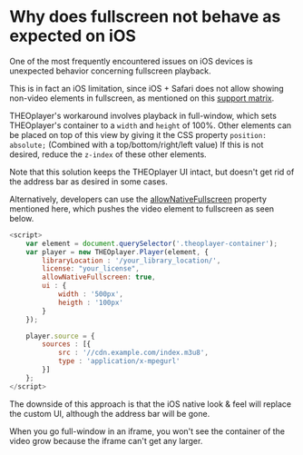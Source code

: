 # Why does fullscreen not behave as expected on iOS

One of the most frequently encountered issues on iOS devices is unexpected behavior concerning fullscreen playback.

This is in fact an iOS limitation, since iOS + Safari does not allow showing non-video elements in fullscreen, as mentioned on this [support matrix](https://caniuse.com/#feat=fullscreen).

THEOplayer's workaround involves playback in full-window, which sets THEOplayer's container to a `width` and `height` of 100%. Other elements can be placed on top of this view by giving it the CSS property `position: absolute;` (Combined with a top/bottom/right/left value) If this is not desired, reduce the `z-index` of these other elements.

Note that this solution keeps the THEOplayer UI intact, but doesn't get rid of the address bar as desired in some cases.

Alternatively, developers can use the [allowNativeFullscreen](pathname:///theoplayer/v7/api-reference/web/interfaces/PlayerConfiguration.html#allowNativeFullscreen) property mentioned here, which pushes the video element to fullscreen as seen below.

```js
<script>
    var element = document.querySelector('.theoplayer-container');
    var player = new THEOplayer.Player(element, {
        libraryLocation : '/your_library_location/',
        license: "your_license",
        allowNativeFullscreen: true,
        ui : {
            width : '500px',
            heigth : '100px'
        }
    });

    player.source = {
        sources : [{
            src : '//cdn.example.com/index.m3u8',
            type : 'application/x-mpegurl'
        }]
    };
</script>
```

The downside of this approach is that the iOS native look & feel will replace the custom UI, although the address bar will be gone.

When you go full-window in an iframe, you won't see the container of the video grow because the iframe can't get any larger.

